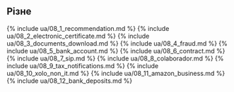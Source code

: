 ## Різне

{% include ua/08_1_recommendation.md %}
{% include ua/08_2_electronic_certificate.md %}
{% include ua/08_3_documents_download.md %}
{% include ua/08_4_fraud.md %}
{% include ua/08_5_bank_account.md %}
{% include ua/08_6_contract.md %}
{% include ua/08_7_sip.md %}
{% include ua/08_8_colaborador.md %}
{% include ua/08_9_tax_notifications.md %}
{% include ua/08_10_xolo_non_it.md %}
{% include ua/08_11_amazon_business.md %}
{% include ua/08_12_bank_deposits.md %}
